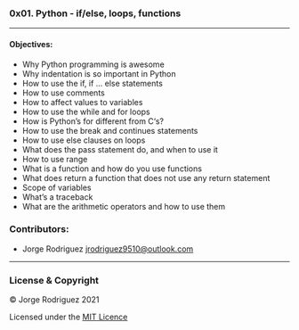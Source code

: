 ### 0x01. Python - if/else, loops, functions  
---  
#### Objectives:  
- Why Python programming is awesome  
- Why indentation is so important in Python  
- How to use the if, if ... else statements  
- How to use comments  
- How to affect values to variables  
- How to use the while and for loops  
- How is Python’s for different from C‘s?  
- How to use the break and continues statements  
- How to use else clauses on loops  
- What does the pass statement do, and when to use it  
- How to use range  
- What is a function and how do you use functions  
- What does return a function that does not use any return statement  
- Scope of variables  
- What’s a traceback  
- What are the arithmetic operators and how to use them  
### Contributors:  
- Jorge Rodriguez <jrodriguez9510@outlook.com>  
---  
### License & Copyright  
© Jorge Rodriguez 2021  
  
Licensed under the [MIT Licence](LICENSE)  
